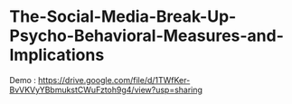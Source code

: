 # The-Social-Media-Break-Up-Psycho-Behavioral-Measures-and-Implications

Demo : https://drive.google.com/file/d/1TWfKer-BvVKVyYBbmukstCWuFztoh9g4/view?usp=sharing
